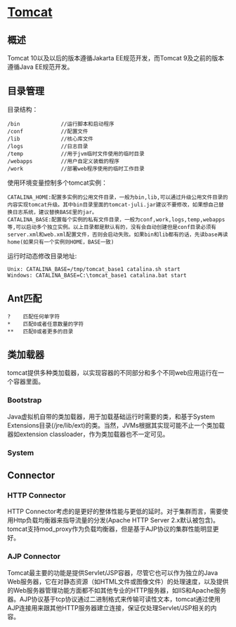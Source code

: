 # [Tomcat](https://tomcat.apache.org/tomcat-8.5-doc/index.html)

## 概述

Tomcat 10以及以后的版本遵循Jakarta EE规范开发，而Tomcat 9及之前的版本遵循Java EE规范开发。

## 目录管理

目录结构：

```
/bin             //运行脚本和启动程序
/conf            //配置文件
/lib             //核心库文件
/logs            //日志目录
/temp            //用于jvm临时文件使用的临时目录
/webapps         //用户自定义装载的程序
/work            //部署web程序使用的临时工作目录
```

使用环境变量控制多个tomcat实例：

```
CATALINA_HOME:配置多实例的公用文件目录，一般为bin,lib,可以通过升级公用文件目录的内容实现tomcat升级。其中bin目录里面的tomcat-juli.jar建议不要修改，如果想自己替换日志系统，建议替换BASE里的jar。
CATALINA_BASE:配置每个实例的私有文件目录，一般为conf,work,logs,temp,webapps等,可以启动多个独立实例。以上目录都是默认有的，没有会自动创建但是conf目录必须有server.xml和web.xml配置文件，否则会启动失败。如果bin和lib都有的话，先读base再读home(如果只有一个实例则HOME，BASE一致)
```

运行时动态修改目录地址:

```
Unix: CATALINA_BASE=/tmp/tomcat_base1 catalina.sh start
Windows: CATALINA_BASE=C:\tomcat_base1 catalina.bat start
```

## Ant匹配

```
?    匹配任何单字符
*    匹配0或者任意数量的字符
**   匹配0或者更多的目录
```

## 类加载器

tomcat提供多种类加载器，以实现容器的不同部分和多个不同web应用运行在一个容器里面。

### Bootstrap

Java虚拟机自带的类加载器，用于加载基础运行时需要的类，和基于System Extensions目录(/jre/lib/ext)的类。当然，JVMs根据其实现可能不止一个类加载器如extension classloader，作为类加载器也不一定可见。

### System



## Connector

### HTTP Connector

HTTP Connector考虑的是更好的整体性能与更低的延时。对于集群而言，需要使用Http负载均衡器来指导流量的分发(Apache HTTP Server 2.x默认被包含)。tomcat支持mod\_proxy作为负载均衡器，但是基于AJP协议的集群性能明显更好。

### AJP Connector

Tomcat最主要的功能是提供Servlet/JSP容器，尽管它也可以作为独立的Java Web服务器，它在对静态资源（如HTML文件或图像文件）的处理速度，以及提供的Web服务器管理功能方面都不如其他专业的HTTP服务器，如IIS和Apache服务器。AJP协议基于tcp协议通过二进制格式来传输可读性文本，tomcat通过使用AJP连接用来跟其他HTTP服务器建立连接，保证仅处理Servlet/JSP相关的内容。
